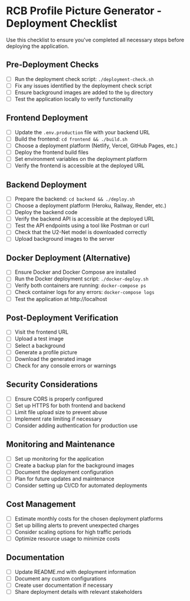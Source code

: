 # RCB Profile Picture Generator - Deployment Checklist

Use this checklist to ensure you've completed all necessary steps before deploying the application.

## Pre-Deployment Checks

- [ ] Run the deployment check script: `./deployment-check.sh`
- [ ] Fix any issues identified by the deployment check script
- [ ] Ensure background images are added to the `bg` directory
- [ ] Test the application locally to verify functionality

## Frontend Deployment

- [ ] Update the `.env.production` file with your backend URL
- [ ] Build the frontend: `cd frontend && ./build.sh`
- [ ] Choose a deployment platform (Netlify, Vercel, GitHub Pages, etc.)
- [ ] Deploy the frontend build files
- [ ] Set environment variables on the deployment platform
- [ ] Verify the frontend is accessible at the deployed URL

## Backend Deployment

- [ ] Prepare the backend: `cd backend && ./deploy.sh`
- [ ] Choose a deployment platform (Heroku, Railway, Render, etc.)
- [ ] Deploy the backend code
- [ ] Verify the backend API is accessible at the deployed URL
- [ ] Test the API endpoints using a tool like Postman or curl
- [ ] Check that the U2-Net model is downloaded correctly
- [ ] Upload background images to the server

## Docker Deployment (Alternative)

- [ ] Ensure Docker and Docker Compose are installed
- [ ] Run the Docker deployment script: `./docker-deploy.sh`
- [ ] Verify both containers are running: `docker-compose ps`
- [ ] Check container logs for any errors: `docker-compose logs`
- [ ] Test the application at http://localhost

## Post-Deployment Verification

- [ ] Visit the frontend URL
- [ ] Upload a test image
- [ ] Select a background
- [ ] Generate a profile picture
- [ ] Download the generated image
- [ ] Check for any console errors or warnings

## Security Considerations

- [ ] Ensure CORS is properly configured
- [ ] Set up HTTPS for both frontend and backend
- [ ] Limit file upload size to prevent abuse
- [ ] Implement rate limiting if necessary
- [ ] Consider adding authentication for production use

## Monitoring and Maintenance

- [ ] Set up monitoring for the application
- [ ] Create a backup plan for the background images
- [ ] Document the deployment configuration
- [ ] Plan for future updates and maintenance
- [ ] Consider setting up CI/CD for automated deployments

## Cost Management

- [ ] Estimate monthly costs for the chosen deployment platforms
- [ ] Set up billing alerts to prevent unexpected charges
- [ ] Consider scaling options for high traffic periods
- [ ] Optimize resource usage to minimize costs

## Documentation

- [ ] Update README.md with deployment information
- [ ] Document any custom configurations
- [ ] Create user documentation if necessary
- [ ] Share deployment details with relevant stakeholders 